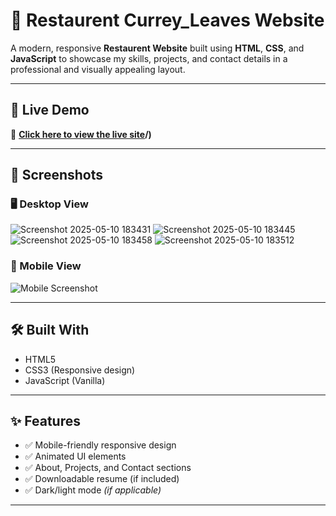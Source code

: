 # 🌟 Restaurent Currey_Leaves Website

A modern, responsive **Restaurent Website** built using **HTML**, **CSS**, and **JavaScript** to showcase my skills, projects, and contact details in a professional and visually appealing layout.

---

## 🔗 Live Demo

🚀 **[Click here to view the live site](http://127.0.0.1:5500/index.html)/)**  

---

## 📸 Screenshots

### 🖥️ Desktop View
![Screenshot 2025-05-10 183431](https://github.com/user-attachments/assets/3a0f23ef-3107-4826-a9dc-bbd495b3710a)
![Screenshot 2025-05-10 183445](https://github.com/user-attachments/assets/c50ce935-ba69-40c8-bf74-060de17d10ba)
![Screenshot 2025-05-10 183458](https://github.com/user-attachments/assets/9637f5b2-7947-4a9b-b91b-552bfdb1e377)
![Screenshot 2025-05-10 183512](https://github.com/user-attachments/assets/7ab0dfb3-41f6-4603-86d0-f504c03e0c82)

### 📱 Mobile View
![Mobile Screenshot](screenshots/mobile.png)

---

## 🛠️ Built With

- HTML5
- CSS3 (Responsive design)
- JavaScript (Vanilla)

---

## ✨ Features

- ✅ Mobile-friendly responsive design
- ✅ Animated UI elements
- ✅ About, Projects, and Contact sections
- ✅ Downloadable resume (if included)
- ✅ Dark/light mode *(if applicable)*

---
